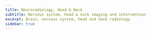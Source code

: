 ```yaml
---
title: Neuroradiology, Head & Neck
subtitle: Nervous system, head & neck imaging and intervention
excerpt: Brain, nervous system, head and neck radiology
sidebar: true
---
```

